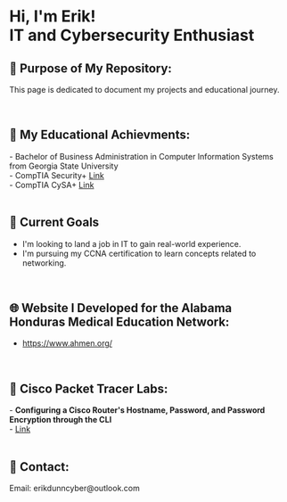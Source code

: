 <h1>Hi, I'm Erik! <br/> IT and Cybersecurity Enthusiast</h1>


<h2>📄 Purpose of My Repository:</h2>

This page is dedicated to document my projects and educational journey.  

<br/>
<h2>📜 My Educational Achievments:</h2>
- Bachelor of Business Administration in Computer Information Systems from Georgia State University
<br/>- CompTIA Security+ <a href="https://github.com/erikdunncyber/erikdunncyber/blob/main/CompTIA%20Security%2B%20ce%20certificate.pdf">Link</a>
<br/>- CompTIA CySA+ <a href="https://github.com/erikdunncyber/erikdunncyber/blob/main/CompTIA%20CySA%2B%20ce%20certificate.pdf">Link</a> 
<br/>
<br/>

<h2>🔭 Current Goals</h2>

- I'm looking to land a job in IT to gain real-world experience. 
- I'm pursuing my CCNA certification to learn concepts related to networking.

<br/>
<h2>🌐 Website I Developed for the Alabama Honduras Medical Education Network:</h2>

- https://www.ahmen.org/

<br/>
<h2>🛜 Cisco Packet Tracer Labs:</h2>
- <b>Configuring a Cisco Router's Hostname, Password, and Password Encryption through the CLI </b>
<br/>- <a href="https://github.com/erikdunncyber/Configuring-a-Cisco-router-s-Hostname-Password-and-Password-Encryption-through-the-CLI.git">Link</a>

<br/>
<br/>
<h2>🤳 Contact:</h2>
Email: erikdunncyber@outlook.com
